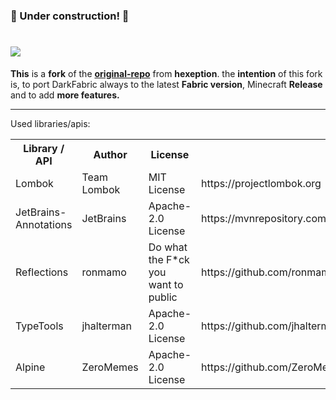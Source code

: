 <!DOCTYPE html>
<html>
<meta charset="UTF-8">

<head>
    <h3>🚧 Under construction! 🚧</h3>
    <h1><img src="https://imgur.com/DRoXHu5.png">
    </h1>
    <p><b>This</b> is a <b>fork</b> of the <b><a href="https://github.com/Hexeption/DarkForge-Reborn" target="_blank">original-repo</a></b> from <b>hexeption</b>. the <b>intention</b> of this fork is, to port DarkFabric always to the latest <b>Fabric version</b>, Minecraft <b>Release</b> and to add <b>more features.</b>
        <hr>Used libraries/apis:</head>

<body>
    <table>
        <tr>
            <th>Library / API</th>
            <th>Author</th>
            <th>License</th>
            <th>Link</th>
        </tr>
        <tr>
            <td>Lombok</td>
            <td>Team Lombok</td>
            <td>MIT License</td>
            <td>https://projectlombok.org</td>
        </tr>
        <tr>
            <td>JetBrains-Annotations</td>
            <td>JetBrains</td>
            <td>Apache-2.0 License</td>
            <td>https://mvnrepository.com/artifact/org.jetbrains/annotations</td>
        </tr>
        <tr>
            <td>Reflections</td>
            <td>ronmamo</td>
            <td>Do what the F*ck you want to public</td>
            <td>https://github.com/ronmamo/reflections</td>
        </tr>
        <tr>
            <td>TypeTools</td>
            <td>jhalterman</td>
            <td>Apache-2.0 License</td>
            <td>https://github.com/jhalterman/typetools</td>
        </tr>
        <tr>
            <td>Alpine</td>
            <td>ZeroMemes</td>
            <td>Apache-2.0 License</td>
            <td>https://github.com/ZeroMemes/Alpine</td>
        </tr>
    </table>
</body>

</html>
